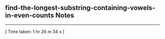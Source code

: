 <h2>find-the-longest-substring-containing-vowels-in-even-counts Notes</h2><hr>[ Time taken: 1 hr 26 m 34 s ]